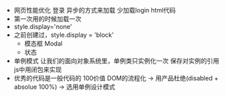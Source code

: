- 网页性能优化
  登录 异步的方式来加载
  少加载login html代码
- 第一次用的时候加载一次
- style.display='none'
- 之前创建过，style.display = 'block'
  - 模态框 Modal
  - 状态
- 单例模式 让我们的面向对象系统里，单例类只实例化一次
  保存对实例的引用
  js中用闭包来实现
- 优秀的代码是一般代码的 100价值
  DOM的流程化 -> 用产品杜绝(disabled + absolue 100%)
  -> 选用单例设计模式